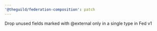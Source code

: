 ```yaml
---
'@theguild/federation-composition': patch
---
```


Drop unused fields marked with @external only in a single type in Fed v1
